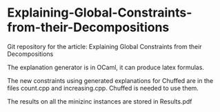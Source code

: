 # Explaining-Global-Constraints-from-their-Decompositions
Git repository for the article: Explaining Global Constraints from their Decompositions

The explanation generator is in OCaml, it can produce latex formulas.

The new constraints using generated explanations for Chuffed are in the files count.cpp and increasing.cpp. 
Chuffed is needed to use them.

The results on all the minizinc instances are stored in Results.pdf